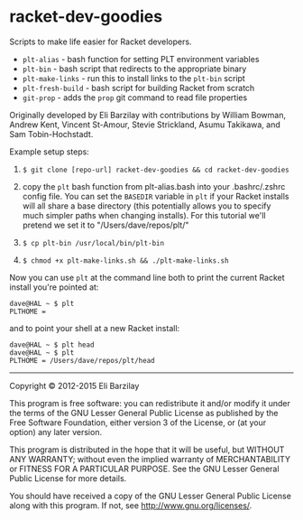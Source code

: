 racket-dev-goodies
==================

Scripts to make life easier for Racket developers.

  * `plt-alias` - bash function for setting PLT environment variables
  * `plt-bin` - bash script that redirects to the appropriate binary
  * `plt-make-links` - run this to install links to the `plt-bin` script
  * `plt-fresh-build` - bash script for building Racket from scratch
  * `git-prop` - adds the `prop` git command to read file properties

Originally developed by Eli Barzilay with contributions by
William Bowman, Andrew Kent, Vincent St-Amour, Stevie Strickland, Asumu Takikawa,
and Sam Tobin-Hochstadt.


Example setup steps:

1. ``` $ git clone [repo-url] racket-dev-goodies && cd racket-dev-goodies ```

2. copy the ``` plt ``` bash function from plt-alias.bash into your
.bashrc/.zshrc config file. You can set the ``` BASEDIR ``` variable
in ``` plt ``` if your Racket installs will all share a base directory
(this potentially allows you to specify much simpler paths when changing installs).
For this tutorial we'll pretend we set it to "/Users/dave/repos/plt/"

3. ``` $ cp plt-bin /usr/local/bin/plt-bin ```

4. ``` $ chmod +x plt-make-links.sh && ./plt-make-links.sh ```

Now you can use ``` plt ``` at the command line both to print the current
Racket install you're pointed at:

```
dave@HAL ~ $ plt
PLTHOME = 
```

and to point your shell at a new Racket install:

```
dave@HAL ~ $ plt head
dave@HAL ~ $ plt
PLTHOME = /Users/dave/repos/plt/head

```



---

Copyright © 2012-2015 Eli Barzilay

This program is free software: you can redistribute it and/or modify
it under the terms of the GNU Lesser General Public License as published by
the Free Software Foundation, either version 3 of the License, or
(at your option) any later version.

This program is distributed in the hope that it will be useful,
but WITHOUT ANY WARRANTY; without even the implied warranty of
MERCHANTABILITY or FITNESS FOR A PARTICULAR PURPOSE.  See the
GNU Lesser General Public License for more details.

You should have received a copy of the GNU Lesser General Public License
along with this program.  If not, see <http://www.gnu.org/licenses/>.
